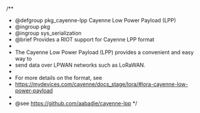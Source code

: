 /**
 * @defgroup pkg_cayenne-lpp Cayenne Low Power Payload (LPP)
 * @ingroup  pkg
 * @ingroup  sys_serialization
 * @brief    Provides a RIOT support for Cayenne LPP format
 *
 * The Cayenne Low Power Payload (LPP) provides a convenient and easy way to
 * send data over LPWAN networks such as LoRaWAN.
 *
 * For more details on the format, see
 * https://mydevices.com/cayenne/docs_stage/lora/#lora-cayenne-low-power-payload
 *
 * @see      https://github.com/aabadie/cayenne-lpp
 */
